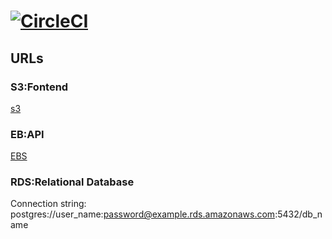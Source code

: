 # [![CircleCI](https://circleci.com/gh/codaco1a/project-clean/tree/master.svg?style=svg&circle-token=cb602e81049de6866a86d4065232d62a12d54ee2)](https://circleci.com/gh/codaco1a/project-clean/tree/master)

## URLs

### S3:Fontend

[s3](http://amjad-deployment-frontend.s3-website-us-east-1.amazonaws.com)

### EB:API

[EBS](http://example.eba.us-east-1.elasticbeanstalk.com/)

### RDS:Relational Database

Connection string:
postgres://user_name:password@example.rds.amazonaws.com:5432/db_name
